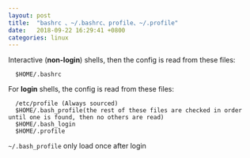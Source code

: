 ```yaml
---
layout: post
title:  "bashrc 、~/.bashrc、profile、~/.profile"
date:   2018-09-22 16:29:41 +0800
categories: linux
---
```



Interactive (**non-login**) shells, then the config is read from these files:

```
  $HOME/.bashrc
```


For **login** shells, the config is read from these files:

```
  /etc/profile (Always sourced)
  $HOME/.bash_profile(the rest of these files are checked in order until one is found, then no others are read)
  $HOME/.bash_login
  $HOME/.profile
```

```~/.bash_profile``` only load once after login